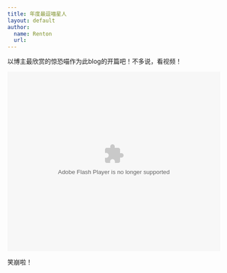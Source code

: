 ```yaml
---
title: 年度最逗喵星人
layout: default
author:
  name: Renton
  url: 
---
```


以博主最欣赏的惊恐喵作为此blog的开篇吧！不多说，看视频！

<embed src='http://player.56.com/cpm_OTE1NzQzNzA.swf'  type='application/x-shockwave-flash' width='480' height='405' allowFullScreen='true' allowNetworking='all' allowScriptAccess='always'></embed>

笑崩啦！


